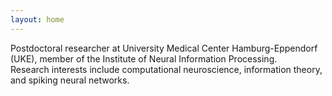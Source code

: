 ```yaml
---
layout: home
---
```


Postdoctoral researcher at University Medical Center Hamburg-Eppendorf (UKE), member of the Institute of Neural Information Processing.  
Research interests include computational neuroscience, information theory, and spiking neural networks.

